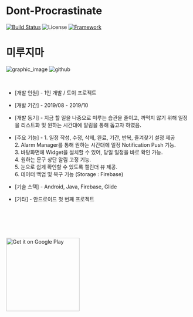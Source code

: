 # Dont-Procrastinate

[![Build Status](https://img.shields.io/badge/build-completed-success)](https://github.com/tmdgh1592/Dont-Procrastinate/)
![License](https://img.shields.io/apm/l/vim-mode?color=greenorange)
[![Framework](https://img.shields.io/badge/framework-android-green)](https://developer.android.com/)

# 미루지마


![graphic_image](https://user-images.githubusercontent.com/56534241/140594919-fdb7030d-7f75-428f-a773-5864e897c3d7.png)
![github](https://user-images.githubusercontent.com/56534241/140595912-6daf868c-9e10-439c-855a-682bae3b313d.png)

<br/>

+ [개발 인원] - 1인 개발 / 토이 프로젝트

+ [개발 기간] - 2019/08 - 2019/10

+ [개발 동기] - 지금 할 일을 나중으로 미루는 습관을 줄이고, 까먹지 않기 위해 일정을 리스트화 및 원하는 시간대에 알림을 통해 돕고자 하였음.


+ [주요 기능] - 1. 일정 작성, 수정, 삭제, 완료, 기간, 반복, 즐겨찾기 설정 제공<br/>
               2. Alarm Manager를 통해 원하는 시간대에 일정 Notification Push 기능.<br/>
               3. 바탕화면에 Widget을 설치할 수 있어, 당일 일정을 바로 확인 가능.<br/>
               4. 원하는 문구 상단 알림 고정 기능.<br/>
               5. 눈으로 쉽게 확인할 수 있도록 캘린더 뷰 제공.<br/>
               6. 데이터 백업 및 복구 기능 (Storage : Firebase)<br/>


+ [기술 스택] - Android, Java, Firebase, Glide

+ [기타] - 안드로이드 첫 번째 프로젝트

<br/>
<br/>



<br/>
<br/>

<a href="https://play.google.com/store/apps/details?id=com.app.buna.dontdelay"><img alt="Get it on Google Play" src="https://play.google.com/intl/en_us/badges/images/generic/en_badge_web_generic.png" width="200px"/></a>
